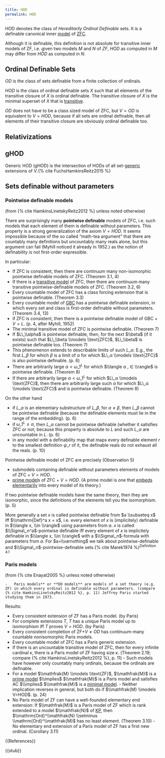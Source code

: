 ```yaml
---
title: HOD
permalink: HOD
---
```


HOD denotes the class of *Hereditarily Ordinal Definable* sets. It is a definable canonical inner [model](Model "Model") of [ZFC](ZFC "ZFC").

Although it is definable, this definition is not absolute for transitive inner models of ZF, i.e. given two models $M$ and $N$ of $ZF$, $HOD$ as computed in $M$  may differ from $HOD$ as computed in $N$. 

## Ordinal Definable Sets

$OD$ is the class of sets definable from a finite collection of ordinals.

$HOD$ is the class of ordinal definable sets $X$ such that all elements of the transitive closure of $X$ is ordinal definable. The transitive closure of $X$ is the minimal superset of $X$ that is [transitive](Transitive "Transitive").

$OD$ does not have to be a class sized model of ZFC, but $V=OD$ is equivalent to $V=HOD$, because if all sets are ordinal definable, then all elements of their transitive closure are obviously ordinal definable too.

## Relativizations

## gHOD
Generic HOD (gHOD) is the intersection of HODs of all set-[generic](Forcing "Forcing") extensions of $V$.{% cite FuchsHamkinsReitz2015 %}

## Sets definable without parameters
### Pointwise definable models
(from {% cite HamkinsLinetskyReitz2012 %} unless noted otherwise)

There are surprisingly many **pointwise definable** models of ZFC, i.e. such models that each element of them is definable without parameters. This property is a strong generalization of the axiom $V=HOD$. It seems impossible because of the so called “math-tea argument” that there are countably many definitions but uncountably many reals alone, but this argument can fail (Myhill noticed it already in 1952.) as the notion of definability is not first-order expressible.

In particular:
-    If ZFC is consistent, then there are continuum many non-isomorphic pointwise definable models of ZFC. (Theorem 3.1, 4)
-    If there is a [transitive model](Transitive_model "Transitive model") of ZFC, then there are continuum many transitive pointwise-definable models of ZFC. (Theorem 3.2, 6)
-    Every countable model of ZFC has a class forcing extension that is pointwise definable. (Theorem 3.3)
-    Every countable model of [GBC](GBC "GBC") has a pointwise definable extension, in which every set and class is first-order definable without parameters. (Theorem 3.4, 13)
-    if ZFC is consistent, then there is a pointwise definable model of GBC + $V = L$. (p. 4, after Myhill, 1952)
-    The minimal transitive model of ZFC is pointwise definable. (Theorem 7)
-    If $L\_\\alpha$ is pointwise definable, then, for the next $\\beta$ (if it exists) such that $L\_\\beta \\models \\text{ZFC}$, $L\_\\beta$ is pointwise definable too. (Theorem 7)
-    This phenomenon extends to describable limits of such $L\_α$. E.g., the first $L\_β$ for which $β$ is a limit of $α$ for which $L\_α \\models \\text{ZFC}$ is also pointwise definable. (p. 6)
-    There are arbitrarily large $α < ω\_1^L$ for which $\\langle α , ∈ \\rangle$ is pointwise definable. (Theorem 8)
-    If there are arbitrarily large $α < ω\_1^L$ for which $L\_α \\models \\text{ZFC}$, then there are arbitrarily large such $α$ for which $L\_α \\models \\text{ZFC}$ and is pointwise definable. (Theorem 8)

On the other hand
-    if $L\_α$ is an elementary substructure of $L\_β$, for $α ≠ β$, then $L\_β$ cannot be pointwise definable (because the definable elements must lie in the range of the embedding). (p. 6)
-    if $ω\_1^L ≤ α$, then $L\_α$ cannot be pointwise definable (whether it satisfies ZFC or not; because this property is absolute to $L$ and such $L\_α$ are uncountable in $L$. (p. 6)
-    in any model with a definability map that maps every definable element $r$ to the smallest definition $ψ\_r$ of it, the definable reals do not exhaust all the reals. (p. 10)

Pointwise definable model of ZFC are precisely (Observation 5)
-    submodels containing definable without parameters elements of models of ZFC + $V = HOD$.
-    [prime model](Prime_model "Prime model")s of ZFC + $V = HOD$. (A prime model is one that [embeds elementarily](Elementary_embedding "Elementary embedding") into every model of its theory.)

If two pointwise definable models have the same theory, then they are isomorphic, since the definitions of the elements tell you the isomorphism. (p. 5)

More generally a set $x$ is called pointwise definable from $a \\subseteq x$ iff $\\mathrm{Def}^a x = x$, i.e. every element of $x$ is (implicitely) definable in $\\langle x, \\in \\rangle$ using parameters from $a$. $x$ is called $\\Sigma\_n^a$-pointwise definable iff every element of $x$ is implicitely definable in $\\langle x, \\in \\rangle$ with a $\\Sigma\_n$-formula with parameters from $a$. For $a=\\varnothing$ we talk about pointwise-definable and $\\Sigma\_n$-pointwise-definable sets.{% cite Marek1974 %}<sup>Definition 4.1</sup>

### Paris models
(from {% cite Enayat2005 %} unless noted otherwise)

    -   Paris models** or **DO models** are models of a set theory (e.g. ZF) in which every ordinal is definable without parameters. (compare {% cite HamkinsLinetskyReitz2012 %}, p. 11) Jeffrey Paris started studying them in 1973.

Results:
-    Every consistent extension of ZF has a Paris model. (by Paris)
-    For complete extensions $T$, $T$ has a unique Paris model up to isomorphism iff $T$ proves $V=HOD$. (by Paris)
-    Every consistent completion of ZF+$V≠OD$ has continuum-many countable nonisomorphic Paris models.
-    Every countable model of ZFC has a Paris generic extension.
-    If there is an uncountable transitive model of ZFC, then for every infinite cardinal $κ$, there is a Paris model of ZF having size $κ$. (Theorem 2.19; compare {% cite HamkinsLinetskyReitz2012 %}, p. 11)
    -    Such models have however only countably many ordinals, because the ordinals are definable.
-    For a model $\\mathfrak{M} \\models \\text{ZF}$, $\\mathfrak{M}$ is a [prime model](Prime_model "Prime model") $\\implies$ $\\mathfrak{M}$ is a Paris model and satisfies AC $\\implies$ $\\mathfrak{M}$ is a [minimal model](Minimal_model "Minimal model").
    -    Neither implication reverses in general, but both do if $\\mathfrak{M} \\models V=HOD$. (p. 24)
-    No Paris model of ZF can have a well-founded elementary end extension: If $\\mathfrak{M}$ is a Paris model of ZF which is rank extended to a model $\\mathfrak{N}$ of [KP](KP "KP"), then $\\mathrm{Ord}^\\mathfrak{N} \\setminus \\mathrm{Ord}^\\mathfrak{M}$ has no least element. (Theorem 3.10)
    -    No elementary end extension of a Paris model of ZF has a first new ordinal. (Corollary 3.11)

{{References}}

{{stub}}

